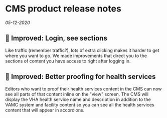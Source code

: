 # CMS product release notes
*05-12-2020*

## 📌 Improved: Login, see sections
Like traffic (remember traffic?), lots of extra clicking makes it harder to get where you want to go. We made improvements that direct you to the sections of content you have access to right after logging in.

## 🏥 Improved: Better proofing for health services 
Editors who want to proof their health services content in the CMS can now see all parts of that content inline on the "view" screen. 
The CMS will display the VHA health service name and description in addition to the VAMC system and facility content so you can see all the health services content that will appear in accordions. 
